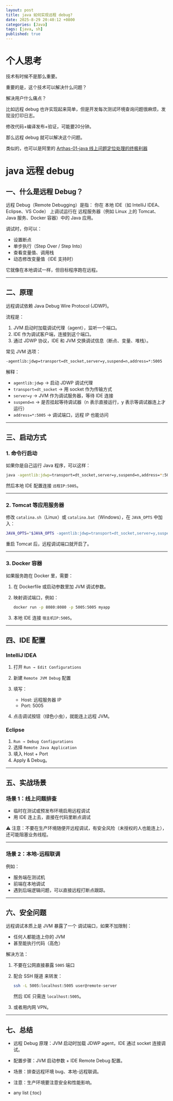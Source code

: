 ```yaml
---
layout: post
title: java 如何实现远程 debug?
date: 2025-8-29 20:40:12 +0800
categories: [Java]
tags: [java, sh]
published: true
---
```


# 个人思考

技术有时候不是那么重要。

重要的是，这个技术可以解决什么问题？

解决用户什么痛点？

比如远程 debug 也许实现起来简单，但是开发每次测试环境查询问题很麻烦，发现没打印日志。

修改代码+编译发布+验证，可能要20分钟。

那么远程 debug 就可以解决这个问题。

类似的，也可以是阿里的 [Arthas-01-java 线上问题定位处理的终极利器](https://houbb.github.io/2023/10/21/jvm-arthas-01-overview)

# java 远程 debug

## 一、什么是远程 Debug？

远程 Debug（Remote Debugging）是指：
你在 本地 IDE（如 IntelliJ IDEA、Eclipse、VS Code） 上调试运行在 远程服务器（例如 Linux 上的 Tomcat、Java 服务、Docker 容器）中的 Java 应用。

调试时，你可以：

* 设置断点
* 单步执行（Step Over / Step Into）
* 查看变量值、调用栈
* 动态修改变量值（IDE 支持时）

它就像在本地调试一样，但目标程序跑在远程。

---

## 二、原理

远程调试依赖 Java Debug Wire Protocol (JDWP)。

流程是：

1. JVM 启动时加载调试代理（agent），监听一个端口。
2. IDE 作为调试客户端，连接到这个端口。
3. 通过 JDWP 协议，IDE 和 JVM 交换调试信息（断点、变量、堆栈）。

常见 JVM 选项：

```bash
-agentlib:jdwp=transport=dt_socket,server=y,suspend=n,address=*:5005
```

解释：

* `agentlib:jdwp` → 启动 JDWP 调试代理
* `transport=dt_socket` → 用 socket 作为传输方式
* `server=y` → JVM 作为调试服务器，等待 IDE 连接
* `suspend=n` → 是否挂起等待调试器（n 表示直接运行，y 表示等调试器连上才运行）
* `address=*:5005` → 调试端口，远程 IP 也能访问

---

## 三、启动方式

### 1. 命令行启动

如果你是自己运行 Java 程序，可以这样：

```bash
java -agentlib:jdwp=transport=dt_socket,server=y,suspend=n,address=*:5005 -jar myapp.jar
```

然后本地 IDE 配置连接 `远程IP:5005`。

---

### 2. Tomcat 等应用服务器

修改 `catalina.sh`（Linux）或 `catalina.bat`（Windows），在 `JAVA_OPTS` 中加入：

```bash
JAVA_OPTS="$JAVA_OPTS -agentlib:jdwp=transport=dt_socket,server=y,suspend=n,address=*:5005"
```

重启 Tomcat 后，远程调试端口就开启了。

---

### 3. Docker 容器

如果服务跑在 Docker 里，需要：

1. 在 Dockerfile 或启动参数里加 JVM 调试参数。
2. 映射调试端口，例如：

   ```bash
   docker run -p 8080:8080 -p 5005:5005 myapp
   ```
3. 本地 IDE 连接 `宿主机IP:5005`。

---

## 四、IDE 配置

### IntelliJ IDEA

1. 打开 `Run → Edit Configurations`
2. 新建 `Remote JVM Debug` 配置
3. 填写：

   * Host: 远程服务器 IP
   * Port: 5005
4. 点击调试按钮（绿色小虫），就能连上远程 JVM。

### Eclipse

1. `Run → Debug Configurations`
2. 选择 `Remote Java Application`
3. 填入 Host + Port
4. Apply & Debug。

---

## 五、实战场景

### 场景 1：线上问题排查

* 临时在测试或预发布环境启用远程调试
* 用 IDE 连上去，直接在代码里断点调试

⚠️ 注意：不要在生产环境随便开远程调试，有安全风险（未授权的人也能连上），还可能阻塞业务线程。

---

### 场景 2：本地-远程联调

例如：

* 服务端在测试机
* 前端在本地调试
* 遇到后端逻辑问题，可以直接远程打断点跟踪。

---

## 六、安全问题

远程调试本质上是 JVM 暴露了一个 调试端口，如果不加限制：

* 任何人都能连上你的 JVM
* 甚至能执行代码（高危）

解决方法：

1. 不要在公网直接暴露 `5005` 端口
2. 配合 SSH 隧道 来转发：

   ```bash
   ssh -L 5005:localhost:5005 user@remote-server
   ```

   然后 IDE 只需连 `localhost:5005`。
3. 或者用内网 VPN。

---

## 七、总结

* 远程 Debug 原理：JVM 启动时加载 JDWP agent，IDE 通过 socket 连接调试。
* 配置步骤：JVM 启动参数 + IDE Remote Debug 配置。
* 场景：排查远程环境 bug、本地-远程联调。
* 注意：生产环境要注意安全和性能影响。


* any list
{:toc}